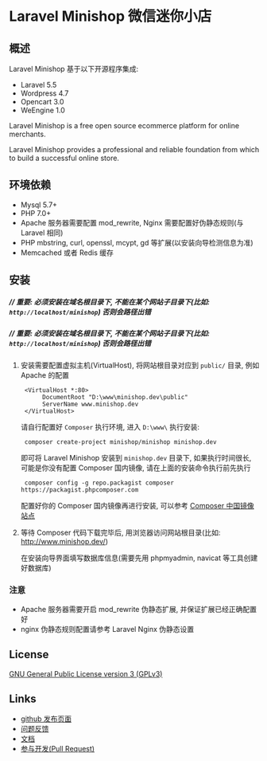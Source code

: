 # Laravel Minishop 微信迷你小店

## 概述

Laravel Minishop 基于以下开源程序集成:

* Laravel 5.5
* Wordpress 4.7
* Opencart 3.0
* WeEngine 1.0

Laravel Minishop is a free open source ecommerce platform for online merchants. 

Laravel Minishop provides a professional and reliable foundation from which to build a successful online store.

## 环境依赖

* Mysql 5.7+
* PHP 7.0+
* Apache 服务器需要配置 mod_rewrite, Nginx 需要配置好伪静态规则(与 Laravel 相同)
* PHP mbstring, curl, openssl, mcypt, gd 等扩展(以安装向导检测信息为准)
* Memcached 或者 Redis 缓存

## 安装

##### **// 重要: 必须安装在域名根目录下, 不能在某个网站子目录下(比如: `http://localhost/minishop`) 否则会路径出错**
##### **// 重要: 必须安装在域名根目录下, 不能在某个网站子目录下(比如: `http://localhost/minishop`) 否则会路径出错**


1. 安装需要配置虚拟主机(VirtualHost), 将网站根目录对应到 `public/` 目录, 例如 Apache 的配置

        <VirtualHost *:80>
             DocumentRoot "D:\www\minishop.dev\public"
             ServerName www.minishop.dev
        </VirtualHost>

    请自行配置好 `Composer` 执行环境, 进入 `D:\www\` 执行安装:

        composer create-project minishop/minishop minishop.dev
    
    即可将 Laravel Minishop 安装到 `minishop.dev` 目录下, 如果执行时间很长, 可能是你没有配置 Composer 国内镜像, 请在上面的安装命令执行前先执行

        composer config -g repo.packagist composer https://packagist.phpcomposer.com

    配置好你的 Composer 国内镜像再进行安装, 可以参考 [Composer 中国镜像站点](http://www.phpcomposer.com)

2. 等待 Composer 代码下载完毕后, 用浏览器访问网站根目录(比如: http://www.minishop.dev/) 

    在安装向导界面填写数据库信息(需要先用 phpmyadmin, navicat 等工具创建好数据库)

### 注意

* Apache 服务器需要开启 mod_rewrite 伪静态扩展, 并保证扩展已经正确配置好
* nginx 伪静态规则配置请参考 Laravel Nginx 伪静态设置

## License

[GNU General Public License version 3 (GPLv3)](https://github.com/opencart/opencart/blob/master/license.txt)

## Links

- [github 发布页面](https://github.com/minishop/minishop)
- [问题反馈](https://github.com/minishop/minishop/issues)
- [文档](https://github.com/minishop/minishop/wiki)
- [参与开发(Pull Request)](https://github.com/minishop/minishop/pulls)

